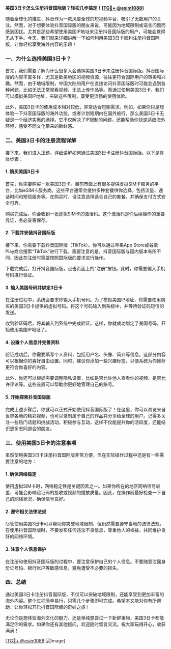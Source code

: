 **美国3日卡怎么注册抖音国际版？轻松几步搞定！[[TG💪+ @esim1088](https://t.me/s/esim1088)]**

随着全球化的推进，抖音作为一款风靡全球的短视频平台，吸引了无数用户的关注。然而，对于想要体验抖音国际版的朋友来说，可能因为地域限制或语言问题而感到困扰。尤其是那些希望使用美国IP地址来注册抖音国际版的用户，可能会觉得无从下手。今天，我们就来详细讲解一下如何利用美国3日卡顺利注册抖音国际版，让你轻松享受海外内容的乐趣！

### 一、为什么选择美国3日卡？

首先，我们需要了解为什么很多人会选择美国3日卡来注册抖音国际版。抖音国际版的内容丰富多样，尤其是欧美地区的视频资源，往往更符合国际用户的审美和兴趣。然而，由于地域限制，中国大陆的用户在直接访问抖音国际版时可能会遇到各种问题，比如无法正常观看视频、无法上传作品等。而通过使用美国3日卡，我们可以模拟美国IP地址，突破这些限制，享受更流畅的使用体验。

此外，美国3日卡的使用成本相对较低，非常适合短期需求。例如，如果你只是想体验一下抖音国际版的海外功能，或者计划短期内在国外旅行，那么美国3日卡无疑是一个经济实惠的选择。它不仅解决了IP限制的问题，还能帮助你快速适应海外环境，感受不同文化带来的新鲜感。

### 二、美国3日卡的注册流程详解

接下来，我们进入正题，详细讲解如何通过美国3日卡注册抖音国际版。以下是具体步骤：

#### 1. 购买美国3日卡

首先，你需要购买一张美国3日卡。目前市面上有很多提供虚拟SIM卡服务的平台，比如eSIM卡服务商。这些平台通常会提供多种套餐供你选择，包括流量、通话时间和短信服务等。在购买时，请注意选择适合自己的套餐，并确保支付方式安全可靠。

购买完成后，你会收到一张虚拟SIM卡的激活码。这个激活码是你后续操作的重要凭证，务必妥善保存。

#### 2. 下载并安装抖音国际版

接下来，你需要下载抖音国际版（TikTok）。你可以通过苹果App Store或谷歌Play商店搜索“TikTok”进行下载。需要注意的是，抖音国际版与国内版本有所不同，因此在注册时需要按照国际版的要求进行操作。

下载完成后，打开抖音国际版，点击页面上的“注册”按钮。此时，你需要输入手机号码进行验证。

#### 3. 输入美国号码并绑定3日卡

在注册过程中，系统会要求你输入手机号码。为了模拟美国IP地址，你需要使用购买的美国3日卡提供的虚拟号码。将这个号码输入到系统中，并等待验证码短信的发送。

收到验证码后，将其输入到系统中完成验证。这样，你就成功绑定了美国号码，开始使用美国IP地址了。

#### 4. 设置个人信息并完善资料

验证成功后，你需要填写个人资料，包括用户名、头像、简介等信息。这部分内容可以根据你的喜好自由设置。同时，建议你添加一些兴趣标签，以便系统为你推荐更符合你喜好的内容。

此外，你还可以根据需要调整隐私设置，比如是否允许他人查看你的视频、是否允许评论等。这些设置可以帮助你更好地管理自己的账号。

#### 5. 开始探索抖音国际版

完成上述步骤后，你就可以正式开始使用抖音国际版了！在这里，你可以浏览来自世界各地的精彩视频，也可以录制属于自己的作品并分享给全球的用户。记得多关注一些热门话题和挑战活动，积极参与互动，这样不仅能提升你的活跃度，还能结识更多志同道合的朋友。

### 三、使用美国3日卡的注意事项

虽然使用美国3日卡注册抖音国际版非常方便，但在实际操作过程中还是有一些需要注意的地方：

#### 1. 确保网络稳定

使用虚拟SIM卡时，网络稳定性是关键因素之一。如果你所在的地区网络信号较差，可能会影响验证码的接收或视频的播放质量。因此，在操作前最好检查一下自己的网络状况，确保信号良好。

#### 2. 遵守相关法律法规

尽管使用美国3日卡可以帮助你突破地域限制，但仍然需要遵守当地的法律法规。在使用抖音国际版时，不要发布任何违法不良信息，尊重他人的权益，共同维护良好的网络环境。

#### 3. 注意个人信息保护

在注册和使用抖音国际版的过程中，要注意保护自己的个人信息。不要随意泄露身份证号码、银行账户等敏感信息，避免遭受不必要的损失。

### 四、总结

通过美国3日卡注册抖音国际版，不仅可以突破地域限制，还能享受到更加丰富的海外内容。整个过程简单易行，只需几个步骤即可完成。希望本文能对你有所帮助，让你轻松开启抖音国际版的奇妙之旅！

无论你是想体验海外文化的魅力，还是单纯想尝试一下新鲜事物，美国3日卡都能满足你的需求。如果你还有其他疑问，欢迎随时留言交流。祝大家玩得开心，收获满满！

[[TG💪+ @esim1088](https://t.me/s/esim1088) ![Image](https://i.postimg.cc/4NQfJmqS/Snipaste-2025-05-13-00-14-12.png)]